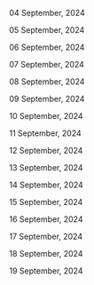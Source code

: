 04 September, 2024

05 September, 2024

06 September, 2024

07 September, 2024

08 September, 2024

09 September, 2024

10 September, 2024

11 September, 2024

12 September, 2024

13 September, 2024

14 September, 2024

15 September, 2024

16 September, 2024

17 September, 2024

18 September, 2024

19 September, 2024